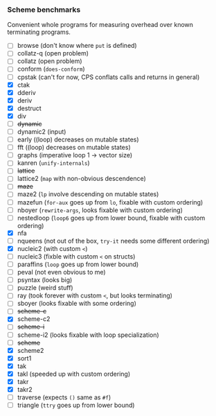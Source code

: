 
### Scheme benchmarks
Convenient whole programs for measuring overhead over known terminating programs.
- [ ] browse (don't know where `put` is defined)
- [ ] collatz-q (open problem)
- [ ] collatz (open problem)
- [ ] conform (`does-conform`)
- [ ] cpstak (can't for now, CPS conflats calls and returns in general)
- [x] ctak
- [x] dderiv
- [x] deriv
- [x] destruct
- [x] div
- [ ] ~~dynamic~~
- [ ] dynamic2 (input)
- [ ] early ((loop) decreases on mutable states)
- [ ] fft ((loop) decreases on mutable states)
- [ ] graphs (imperative loop 1 -> vector size)
- [ ] kanren (`unify-internals`)
- [ ] ~~lattice~~
- [ ] lattice2 (`map` with non-obvious descendence)
- [ ] ~~maze~~
- [ ] maze2 (`lp` involve descending on mutable states)
- [ ] mazefun (`for-aux` goes up from `lo`, fixable with custom ordering)
- [ ] nboyer (`rewrite-args`, looks fixable with custom ordering)
- [ ] nestedloop (`loop6` goes up from lower bound, fixable with custom ordering)
- [x] nfa
- [ ] nqueens (not out of the box, `try-it` needs some different ordering)
- [x] nucleic2 (with custom `<`)
- [ ] nucleic3 (fixble with custom `<` on structs)
- [ ] paraffins (`loop` goes up from lower bound)
- [ ] peval (not even obvious to me)
- [ ] psyntax (looks big)
- [ ] puzzle (weird stuff)
- [ ] ray (took forever with custom `<`, but looks terminating)
- [ ] sboyer (looks fixable with some ordering)
- [ ] ~~scheme-c~~
- [x] scheme-c2
- [ ] ~~scheme-i~~
- [ ] scheme-i2 (looks fixable with loop specialization)
- [ ] ~~scheme~~
- [x] scheme2
- [x] sort1
- [x] tak
- [x] takl (speeded up with custom ordering)
- [x] takr
- [x] takr2
- [ ] traverse (expects `()` same as `#f`)
- [ ] triangle (`ttry` goes up from lower bound)
